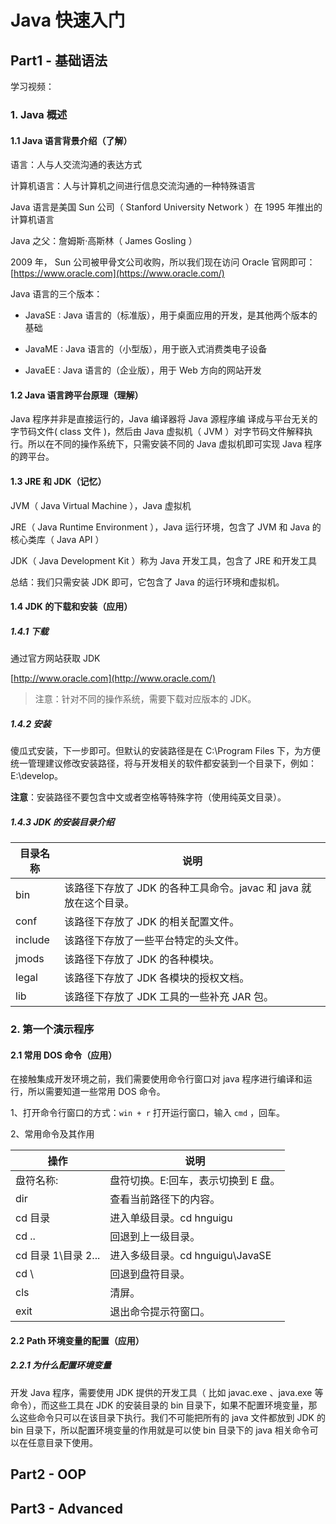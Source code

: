# Java 快速入门

## Part1 - 基础语法

学习视频：

### 1. Java 概述

#### 1.1 Java 语言背景介绍（了解）

语言：人与人交流沟通的表达方式

计算机语言：人与计算机之间进行信息交流沟通的一种特殊语言

Java 语言是美国 Sun 公司（ Stanford University Network ）在 1995 年推出的计算机语言

Java 之父：詹姆斯·高斯林（ James Gosling ）

2009 年， Sun 公司被甲骨文公司收购，所以我们现在访问 Oracle 官网即可：[https://www.oracle.com](https://www.oracle.com/)

Java 语言的三个版本：

- JavaSE : Java 语言的（标准版），用于桌面应用的开发，是其他两个版本的基础

- JavaME : Java 语言的（小型版），用于嵌入式消费类电子设备

- JavaEE : Java 语言的（企业版），用于 Web 方向的网站开发

#### 1.2 Java 语言跨平台原理（理解）

Java 程序并非是直接运行的，Java 编译器将 Java 源程序编 译成与平台无关的字节码文件( class 文件 )，然后由 Java 虚拟机（ JVM ）对字节码文件解释执行。所以在不同的操作系统下，只需安装不同的 Java 虚拟机即可实现 Java 程序的跨平台。

#### 1.3 JRE 和 JDK（记忆）

JVM（ Java Virtual Machine ），Java 虚拟机

JRE（ Java Runtime Environment ），Java 运行环境，包含了 JVM 和 Java 的核心类库（ Java API ）

JDK（ Java Development Kit ）称为 Java 开发工具，包含了 JRE 和开发工具

总结：我们只需安装 JDK 即可，它包含了 Java 的运行环境和虚拟机。

#### 1.4 JDK 的下载和安装（应用）

##### 1.4.1 下载

通过官方网站获取 JDK

[http://www.oracle.com](http://www.oracle.com/)

> 注意：针对不同的操作系统，需要下载对应版本的 JDK。

##### 1.4.2 安装

傻瓜式安装，下一步即可。但默认的安装路径是在 C:\Program Files 下，为方便统一管理建议修改安装路径，将与开发相关的软件都安装到一个目录下，例如：E:\develop。

**注意**：安装路径不要包含中文或者空格等特殊字符（使用纯英文目录）。

##### 1.4.3 JDK 的安装目录介绍

| 目录名称 | 说明                                                              |
| -------- | ----------------------------------------------------------------- |
| bin      | 该路径下存放了 JDK 的各种工具命令。javac 和 java 就放在这个目录。 |
| conf     | 该路径下存放了 JDK 的相关配置文件。                               |
| include  | 该路径下存放了一些平台特定的头文件。                              |
| jmods    | 该路径下存放了 JDK 的各种模块。                                   |
| legal    | 该路径下存放了 JDK 各模块的授权文档。                             |
| lib      | 该路径下存放了 JDK 工具的一些补充 JAR 包。                        |

### 2. 第一个演示程序

#### 2.1 常用 DOS 命令（应用）

在接触集成开发环境之前，我们需要使用命令行窗口对 java 程序进行编译和运行，所以需要知道一些常用 DOS 命令。

1、打开命令行窗口的方式：`win + r` 打开运行窗口，输入 `cmd` ，回车。

2、常用命令及其作用

| 操作                 | 说明                                |
| -------------------- | ----------------------------------- |
| 盘符名称:            | 盘符切换。E:回车，表示切换到 E 盘。 |
| dir                  | 查看当前路径下的内容。              |
| cd 目录              | 进入单级目录。cd hnguigu            |
| cd ..                | 回退到上一级目录。                  |
| cd 目录 1\目录 2\... | 进入多级目录。cd hnguigu\JavaSE     |
| cd \                 | 回退到盘符目录。                    |
| cls                  | 清屏。                              |
| exit                 | 退出命令提示符窗口。                |

#### 2.2 Path 环境变量的配置（应用）

##### 2.2.1 为什么配置环境变量

开发 Java 程序，需要使用 JDK 提供的开发工具（ 比如 javac.exe 、java.exe 等命令），而这些工具在 JDK 的安装目录的 bin 目录下，如果不配置环境变量，那么这些命令只可以在该目录下执行。我们不可能把所有的 java 文件都放到 JDK 的 bin 目录下，所以配置环境变量的作用就是可以使 bin 目录下的 java 相关命令可以在任意目录下使用。

## Part2 - OOP

## Part3 - Advanced

